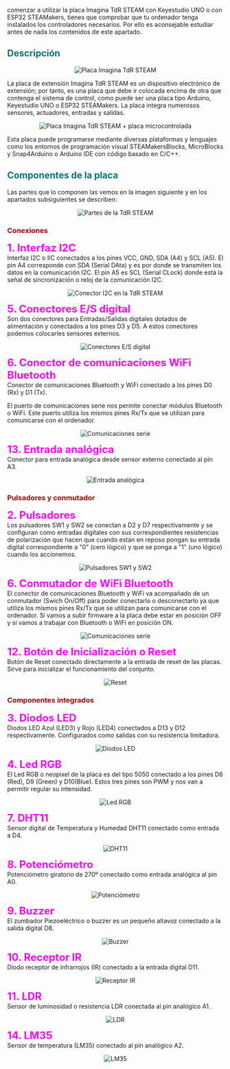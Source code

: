 comenzar a utilizar la placa Imagina TdR STEAM con Keyestudio UNO o con ESP32 STEAMakers, tienes que comprobar que tu ordenador tenga instalados los controladores necesarios. Por ello es aconsejable estudiar antes de nada los contenidos de este apartado.

## <FONT COLOR=#007575>**Descripción**</font>

<center>

![Placa Imagina TdR STEAM](../img/TdR/placa_TdR.png)  

</center>

La placa de extensión Imagina TdR STEAM es un dispositivo electrónico de extensión; por tanto, es una placa que debe ir colocada encima de otra que contenga el sistema de control, como puede ser una placa tipo Arduino, Keyestudio UNO o ESP32 STEAMakers. La placa integra numerosos sensores, actuadores, entradas y salidas.

<center>

![Placa Imagina TdR STEAM + placa microcontrolada](../img/TdR/placa_TdR_shields.png)  

</center>

Esta placa puede programarse mediante diversas plataformas y lenguajes como los entornos de programación visual STEAMakersBlocks, MicroBlocks y Snap4Arduino o Arduino IDE con código basado en C/C++.

## <FONT COLOR=#007575>**Componentes de la placa**</font>
Las partes que lo componen las vemos en la imagen siguiente y en los apartados subsiguientes se describen:

<center>

![Partes de la TdR STEAM](../img/TdR/elementos-TdR-STEAM.png)  

</center>

### <FONT COLOR=#AA0000>**Conexiones**</font>

<FONT COLOR=#FF00FF><FONT size=5><b>1. Interfaz I2C</b></font></font>  
Interfaz I2C o IIC conectados a los pines VCC, GND, SDA (A4) y SCL (A5). El pin A4 corresponde con SDA (Serial DAta) y es por donde se transmiten los datos en la comunicación I2C. El pin A5 es SCL (Serial CLock) donde está la señal de sincronización o reloj de la comunicación I2C.

<center>

![Conector I2C en la TdR STEAM](../img/TdR/I2C_steam.png)  

</center>

<FONT COLOR=#FF00FF><FONT size=5><b>5. Conectores E/S digital</b></font></font>  
Son dos conectores para Entradas/Salidas digitales dotados de alimentación y conectados a los pines D3 y D5. A estos conectores podemos colocarles sensores externos.

<center>

![Conectores E/S digital](../img/TdR/D3_D5_TdR.png)  

</center>

<FONT COLOR=#FF00FF><FONT size=5><b>6. Conector de comunicaciones WiFi Bluetooth</b></font></font>  
Conector de comunicaciones Bluetooth y WiFi conectado a los pines D0 (Rx) y D1 (Tx).

El puerto de comunicaciones serie nos permite conectar módulos Bluetooth o WiFi. Este puerto utiliza los mismos pines Rx/Tx que se utilizan para comunicarse con el ordenador.

<center>

![Comunicaciones serie](../img/TdR/comm_TdR.png)  

</center>

<FONT COLOR=#FF00FF><FONT size=5><b>13. Entrada analógica</b></font></font>  
Conector para entrada analógica desde sensor externo conectado al pin A3.

<center>

![Entrada analógica](../img/TdR/a3.png)  

</center>

### <FONT COLOR=#AA0000>**Pulsadores y conmutador**</font>

<FONT COLOR=#FF00FF><FONT size=5><b>2. Pulsadores</b></font></font>  
Los pulsadores SW1 y SW2 se conectan a D2 y D7 respectivamente y se configuran como entradas digitales con sus correspondientes resistencias de polarización que hacen que cuando están en reposo pongan su entrada digital correspondiente a "0" (cero lógico) y que se ponga a "1" (uno lógico) cuando los accionemos.

<center>

![Pulsadores SW1 y SW2](../img/TdR/pulsadores_TdR.png)  

</center>

<FONT COLOR=#FF00FF><FONT size=5><b>6. Conmutador de WiFi Bluetooth</b></font></font>  
El conector de comunicaciones Bluetooth y WiFi va acompañado de un conmutador (Swich On/Off) para poder conectarlo o desconectarlo ya que utiliza los mismos pines Rx/Tx que se utilizan para comunicarse con el ordenador. Si vamos a subir firmware a la placa debe estar en posición OFF y si vamos a trabajar con Bluetooth o WiFi en posición ON.

<center>

![Comunicaciones serie](../img/TdR/comm_TdR.png)  

</center>

<FONT COLOR=#FF00FF><FONT size=5><b>12. Botón de Inicialización o Reset</b></font></font>  
Botón de Reset conectado directamente a la entrada de reset de las placas. Sirve para inicializar el funcionamiento del conjunto.

<center>

![Reset](../img/TdR/reset.png)  

</center>

### <FONT COLOR=#AA0000>**Componentes integrados**</font>

<FONT COLOR=#FF00FF><FONT size=5><b>3. Diodos LED</b></font></font>  
Diodos LED Azul (LED3) y Rojo (LED4) conectados a D13 y D12 respectivamente. Configurados como salidas con su resistencia limitadora.

<center>

![Diodos LED](../img/TdR/rojo_azul.png)  

</center>

<FONT COLOR=#FF00FF><FONT size=5><b>4. Led RGB</b></font></font>  
El Led RGB o neopixel de la placa es del tipo 5050 conectado a los pines D6 (Red), D9 (Green) y D10(Blue). Estos tres pines son PWM y nos van a permitir regular su intensidad.

<center>

![Led RGB](../img/TdR/RGB_TdR.png)  

</center>

<FONT COLOR=#FF00FF><FONT size=5><b>7. DHT11</b></font></font>  
Sensor digital de Temperatura y Humedad DHT11 conectado como entrada a D4.

<center>

![DHT11](../img/TdR/DHT11_TdR.png)  

</center>

<FONT COLOR=#FF00FF><FONT size=5><b>8. Potenciómetro</b></font></font>  
Potenciómetro giratorio de 270º conectado como entrada analógica al pin A0.

<center>

![Potenciómetro](../img/TdR/pot_TdR.png)  

</center>

<FONT COLOR=#FF00FF><FONT size=5><b>9. Buzzer</b></font></font>  
El zumbador Piezoeléctrico o buzzer es un pequeño altavoz conectado a la salida digital D8.

<center>

![Buzzer](../img/TdR/buzz_TdR.png)  

</center>

<FONT COLOR=#FF00FF><FONT size=5><b>10. Receptor IR</b></font></font>  
Diodo receptor de infrarrojos (IR) conectado a la entrada digital D11.

<center>

![Receptor IR](../img/TdR/IR_TdR.png)  

</center>

<FONT COLOR=#FF00FF><FONT size=5><b>11. LDR</b></font></font>  
Sensor de luminosidad o resistencia LDR conectada al pin analógico A1.

<center>

![LDR](../img/TdR/LDR_TdR.png)  

</center>

<FONT COLOR=#FF00FF><FONT size=5><b>14. LM35</b></font></font>  
Sensor de temperatura (LM35) conectado al pin analógico A2.

<center>

![LM35](../img/TdR/LM35.png)  

</center>
